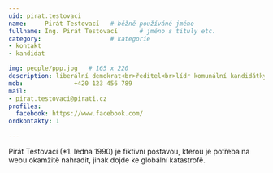 ```yaml
---
uid: pirat.testovaci
name:     Pirát Testovací  	# běžně používáné jméno
fullname: Ing. Pirát Testovací  	# jméno s tituly etc.
category:                   # kategorie
- kontakt
- kandidat

img: people/ppp.jpg   # 165 x 220
description: liberální demokrat<br>ředitel<br>lídr komunální kandidátky          	# kratký popis, max 160 znaků
mob:			  +420 123 456 789
mail:
- pirat.testovaci@pirati.cz
profiles:
  facebook: https://www.facebook.com/
ordkontakty: 1

---
```


Pirát Testovací (*1. ledna 1990) je fiktivní postavou, kterou je potřeba na webu okamžitě nahradit, jinak dojde ke globální katastrofě.
